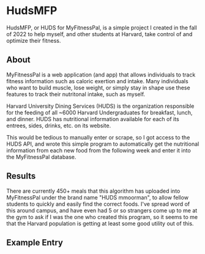 # HudsMFP

HudsMFP, or HUDS for MyFitnessPal, is a simple project I created in the fall of 2022 to help myself, and other students at Harvard, take control of and optimize their fitness. 

## About

MyFitnessPal is a web application (and app) that allows individuals to track fitness information such as caloric exertion and intake. Many individuals who want to build muscle, lose weight, or simply stay in shape use these features to track their nutritonal intake, such as myself. 

Harvard University Dining Services (HUDS) is the organization responsible for the feeding of all ~6000 Harvard Undergraduates for breakfast, lunch, and dinner. HUDS has nutritional information available for each of its entrees, sides, drinks, etc. on its website. 

This would be tedious to manually enter or scrape, so I got access to the HUDS API, and wrote this simple program to automatically get the nutritional information from each new food from the following week and enter it into the MyFitnessPal database.

## Results

There are currently 450+ meals that this algorithm has uploaded into MyFitnessPal under the brand name "HUDS mmoorman", to allow fellow students to quickly and easily find the correct foods. I've spread word of this around campus, and have even had 5 or so strangers come up to me at the gym to ask if I was the one who created this program, so it seems to me that the Harvard population is getting at least some good utility out of this. 

## Example Entry

